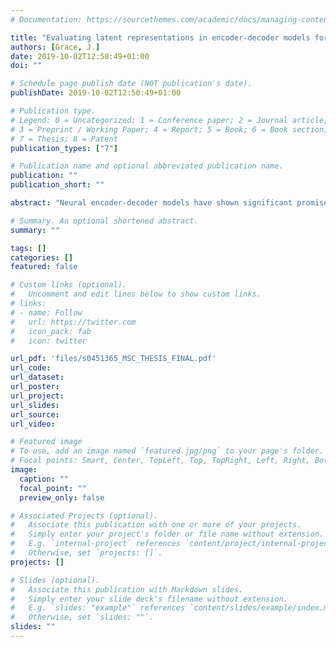```yaml
---
# Documentation: https://sourcethemes.com/academic/docs/managing-content/

title: "Evaluating latent representations in encoder-decoder models for text summarization with multitask and transfer learning."
authors: [Grace, J.]
date: 2019-10-02T12:50:49+01:00
doi: ""

# Schedule page publish date (NOT publication's date).
publishDate: 2019-10-02T12:50:49+01:00

# Publication type.
# Legend: 0 = Uncategorized; 1 = Conference paper; 2 = Journal article;
# 3 = Preprint / Working Paper; 4 = Report; 5 = Book; 6 = Book section;
# 7 = Thesis; 8 = Patent
publication_types: ["7"]

# Publication name and optional abbreviated publication name.
publication: ""
publication_short: ""

abstract: "Neural encoder-decoder models have shown significant promise in sequence transduc- tion tasks such as machine translation and, more recently, text summarization. Such models rely on a latent space representation of the source sequences, learned by the encoder, to pass to a decoder for generation of a target sequence. Understanding and evaluating what information the latent representations learn remains a significant chal- lenge. Multitask learning aims to solve several tasks simultaneously using learned representations that are shared across different tasks. Our research investigates learned latent space representations of the encoder in the context of different sequence trans- duction tasks and multitask learning. We make use of a novel dataset of news articles from the Guardian newspaper, which are accompanied by metadata including short summaries and topic tag sequences for articles. We train separate encoder-decoder re- current neural network models to generate (a) abstractive text summaries of the articles and (b) topic tag sequences related to the article content. We first establish high quality benchmarks in the new dataset and on the new task. We then perform experiments using our models to manipulate the latent representations learned by the models using multitask learning. We train an encoder-dual-decoder model to perform both sum- marization and tag sequence generation simultaneously. Whilst performance of the single task models is good the multitask model fails to learn to generate high quality sequences. We evaluate learned representations using transfer learning with a semantic classification task. We show that the tag sequence generation model learns represen- tations that are more useful for the semantic classification side task and by training a summarization model with a multitask objective we induce a similar performance increase on the side task."

# Summary. An optional shortened abstract.
summary: ""

tags: []
categories: []
featured: false

# Custom links (optional).
#   Uncomment and edit lines below to show custom links.
# links:
# - name: Follow
#   url: https://twitter.com
#   icon_pack: fab
#   icon: twitter

url_pdf: 'files/s0451365_MSC_THESIS_FINAL.pdf'
url_code:
url_dataset:
url_poster:
url_project:
url_slides:
url_source:
url_video:

# Featured image
# To use, add an image named `featured.jpg/png` to your page's folder. 
# Focal points: Smart, Center, TopLeft, Top, TopRight, Left, Right, BottomLeft, Bottom, BottomRight.
image:
  caption: ""
  focal_point: ""
  preview_only: false

# Associated Projects (optional).
#   Associate this publication with one or more of your projects.
#   Simply enter your project's folder or file name without extension.
#   E.g. `internal-project` references `content/project/internal-project/index.md`.
#   Otherwise, set `projects: []`.
projects: []

# Slides (optional).
#   Associate this publication with Markdown slides.
#   Simply enter your slide deck's filename without extension.
#   E.g. `slides: "example"` references `content/slides/example/index.md`.
#   Otherwise, set `slides: ""`.
slides: ""
---
```

